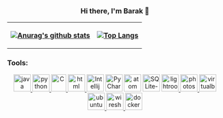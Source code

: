 <h3 align="center">Hi there, I'm Barak 👋</h3>

<Table  style=" style=" border: none !important;"" >

<tr>
<th>

[![Anurag's github stats](https://github-readme-stats.vercel.app/api?username=bsharabi&show_icons=true&layout=compact&line_height=28&card_width=30)](https://github.com/anuraghazra/convoychat)

</th>

<th>

[![Top Langs](https://github-readme-stats.vercel.app/api/top-langs/?username=bsharabi&layout=compact&langs_count=20&exclude_repo=ML_learning&line_height=25)](https://github.com/anuraghazra/github-readme-stats)

</th>
</tr>
</Table> 


<div align="center">

<h3 align="left">Tools:</h3>
<p align="center">
<a href="https://www.java.com" target="Java"> <img src="https://github.com/tomchen/stack-icons/blob/master/logos/java.svg" alt="java" width="40" height="40"/>  </a>
<a href="https://www.python.org" target="Python"> <img src="https://github.com/tomchen/stack-icons/blob/master/logos/python.svg" alt="python" width="40" height="40"/>  </a>
<a href="https://en.wikipedia.org/wiki/C_(programming_language)" target="C"> <img src="https://upload.wikimedia.org/wikipedia/commons/thumb/1/18/C_Programming_Language.svg/1853px-C_Programming_Language.svg.png" alt="C" width="35" height="40"/>  </a>
<a href="https://en.wikipedia.org/wiki/HTML5" target="html"> <img src="https://github.com/get-icon/geticon/blob/master/icons/html-5.svg" alt="html" width="40" height="40"/>  </a>
<a href="https://www.jetbrains.com/idea/" title="Intellij IDEA"> <img src="https://github.com/tomchen/stack-icons/blob/master/logos/intellij-idea.svg" alt="Intellij IDEA" width="40" height="40"/></a>  
<a href="https://www.jetbrains.com/pycharm/" target="PyCharm"> <img src="https://github.com/tomchen/stack-icons/blob/master/logos/pycharm.svg" alt="PyCharm" width="40" height="40"/></a>
<a href="https://atom.io/" target="atom"> <img src="https://user-images.githubusercontent.com/66886354/147272833-2de6deae-aa5c-4072-8994-6274f3d92392.png" alt="atom" width="40" height="40"/></a>
<a href="https://www.sqlite.org/index.html" target="SQLite-plain"> <img src="https://camo.githubusercontent.com/644b7c04356f7e17ee98274b9a7d59af01e06bc988e4c311c8259df425d13c18/68747470733a2f2f75706c6f61642e77696b696d656469612e6f72672f77696b6970656469612f636f6d6d6f6e732f392f39372f53716c6974652d7371756172652d69636f6e2e737667" alt="SQLite-plain" width="40" height="40"/></a>
<a href="https://www.adobe.com/il_en/products/photoshop-lightroom" target="lightroom"> <img src="https://github.com/get-icon/geticon/blob/master/icons/adobe-lightroom.svg" alt="lightroom" width="40" height="40"/>  
<a href="https://www.adobe.com/products/photoshop" target="photoshop"> <img src="https://github.com/get-icon/geticon/blob/master/icons/adobe-photoshop.svg" alt="photoshop" width="40" height="40"/> 
<a href="https://www.virtualbox.org/" target="virtualbox"> <img src="https://user-images.githubusercontent.com/66886354/147595612-5b5a216d-c51c-41bc-a211-efdd88198229.png" alt="virtualbox" width="40" height="40"/> 
<a href="https://ubuntu.com/" target="ubuntu"> <img src="https://user-images.githubusercontent.com/66886354/146211305-39e0ed43-b4d0-4155-b3fb-17eff634a6e8.png" alt="ubuntu" width="40" height="40"/> 
<a href="https://www.wireshark.org/" target="wireshark"> <img src="https://user-images.githubusercontent.com/66886354/147272381-c39e5aa2-3fd9-4a4d-ab9d-4c4c224b29ab.png" alt="wireshark" width="40" height="40"/> 
<a href="https://www.docker.com/" target="docker"> <img src="https://user-images.githubusercontent.com/66886354/147595427-103affab-641e-46ee-9986-ca534677e87d.png" alt="docker" width="40" height="40"/> 
</div>
